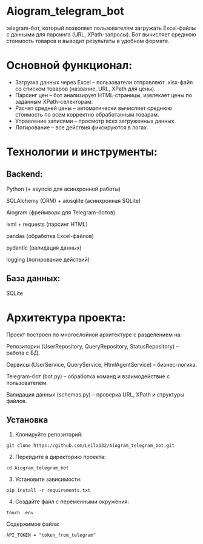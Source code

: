 # Aiogram_telegram_bot

telegram-бот, который позволяет пользователям загружать Excel-файлы с данными для парсинга (URL, XPath-запросы). Бот вычисляет среднюю стоимость товаров и выводит результаты в удобном формате.

# Основной функционал:
- Загрузка данных через Excel – пользователи отправляют .xlsx-файл со списком товаров (название, URL, XPath для цены).
- Парсинг цен – бот анализирует HTML-страницы, извлекает цены по заданным XPath-селекторам.
- Расчет средней цены – автоматически вычисляет среднюю стоимость по всем корректно обработанным товарам.
- Управление записями – просмотр всех загруженных данных.
- Логирование  – все действия фиксируются в логах.

# Технологии и инструменты:
## Backend:

Python (+ asyncio для асинхронной работы)

SQLAlchemy (ORM) + aiosqlite (асинхронная SQLite)

Aiogram (фреймворк для Telegram-ботов)

lxml + requests (парсинг HTML)

pandas (обработка Excel-файлов)

pydantic (валидация данных)

logging (логирование действий)

## База данных:

SQLite 

# Архитектура проекта:
Проект построен по многослойной архитектуре с разделением на:

Репозитории (UserRepository, QueryRepository, StatusRepository) – работа с БД.

Сервисы (UserService, QueryService, HtmlAgentService) – бизнес-логика.

Telegram-бот (bot.py) – обработка команд и взаимодействие с пользователем.

Валидация данных (schemas.py) – проверка URL, XPath и структуры файлов.

## Установка

1. Клонируйте репозиторий:
```
git clone https://github.com/Leila132/Aiogram_telegram_bot.git
```
2. Перейдите в директорию проекта:
```
cd Aiogram_telegram_bot
```
3. Установите зависимости:
```
pip install -r requirements.txt
```
4. Создайте файл с переменными окружения:
```
touch .env
```
Содержимое файла:
```
API_TOKEN = "token_from_telegram"
```
